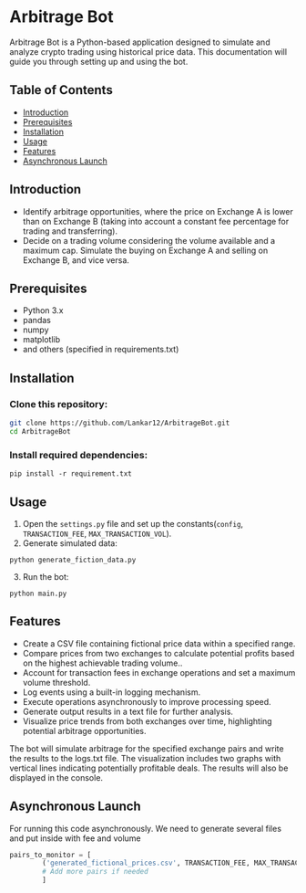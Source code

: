 # Arbitrage Bot

Arbitrage Bot is a Python-based application designed to simulate and analyze crypto trading using historical price data. This documentation will guide you through setting up and using the bot.


## Table of Contents

- [Introduction](#introduction)
- [Prerequisites](#prerequisites)
- [Installation](#getting-started)
- [Usage](#usage)
- [Features](#featuers)
- [Asynchronous Launch](#asynchronous-launch)

## Introduction
- Identify arbitrage opportunities, where the price on Exchange A is lower than on
Exchange B (taking into account a constant fee percentage for trading and transferring).
- Decide on a trading volume considering the volume available and a maximum cap.
Simulate the buying on Exchange A and selling on Exchange B, and vice versa.

## Prerequisites

- Python 3.x
- pandas
- numpy
- matplotlib
- and others (specified in requirements.txt)

## Installation

### Clone this repository:


```bash
git clone https://github.com/Lankar12/ArbitrageBot.git
cd ArbitrageBot
```

### Install required dependencies:

```
pip install -r requirement.txt
```

## Usage

1. Open the `settings.py` file and set up the constants(`config`, `TRANSACTION_FEE`, `MAX_TRANSACTION_VOL`).
2. Generate simulated data:

```
python generate_fiction_data.py
```
3. Run the bot:
```
python main.py
```


## Features
- Create a CSV file containing fictional price data within a specified range.
- Compare prices from two exchanges to calculate potential profits based on the highest achievable trading volume..
- Account for transaction fees in exchange operations and set a maximum volume threshold.
- Log events using a built-in logging mechanism.
- Execute operations asynchronously to improve processing speed.
- Generate output results in a text file for further analysis.
- Visualize price trends from both exchanges over time, highlighting potential arbitrage opportunities.


The bot will simulate arbitrage for the specified exchange pairs and write the results to the logs.txt file. 
The visualization includes two graphs with vertical lines indicating potentially profitable deals. 
The results will also be displayed in the console.

## Asynchronous Launch

For running this code asynchronously. We need to generate several files and put inside with fee and volume
```python     
pairs_to_monitor = [
        ('generated_fictional_prices.csv', TRANSACTION_FEE, MAX_TRANSACTION_VOL)
        # Add more pairs if needed
        ]
```
